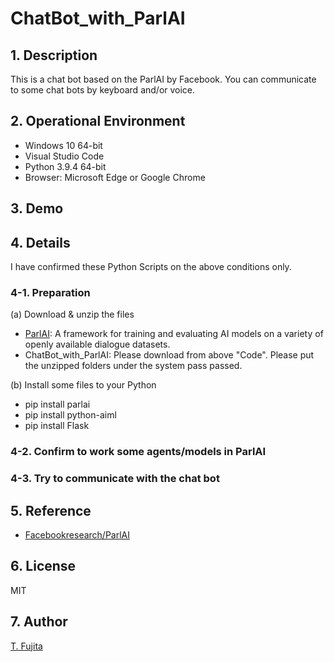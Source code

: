 # ChatBot_with_ParlAI

## 1. Description
This is a chat bot based on the ParlAI by Facebook. You can communicate to some chat bots by keyboard and/or voice.

## 2. Operational Environment
- Windows 10 64-bit
- Visual Studio Code
- Python 3.9.4 64-bit
- Browser: Microsoft Edge or Google Chrome

## 3. Demo

## 4. Details
I have confirmed these Python Scripts on the above conditions only. 
### 4-1. Preparation
(a) Download & unzip the files
- [ParlAI](https://github.com/facebookresearch/parlai): A framework for training and evaluating AI models on a variety of openly available dialogue datasets.
- ChatBot_with_ParlAI: Please download from above "Code".
Please put the unzipped folders under the system pass passed. 

(b) Install some files to your Python
- pip install parlai
- pip install python-aiml
- pip install Flask

### 4-2. Confirm to work some agents/models in ParlAI


### 4-3. Try to communicate with the chat bot

## 5. Reference
- [Facebookresearch/ParlAI](https://github.com/facebookresearch/parlai)

## 6. License
MIT

## 7. Author
[T. Fujita](https://github.com/To-Fujita)

